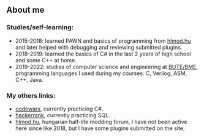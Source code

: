 ## About me
### Studies/self-learning:
* 2015-2018: learned PAWN and basics of programming from [hlmod.hu](https://hlmod.hu/portal) and later helped with debugging and reviewing submitted plugins.
* 2018-2019: learned the basics of C# in the last 2 years of high school and some C++ at home.
* 2019-2022: studies of computer science and engineering at [BUTE/BME](https://www.bme.hu/), programming languages I used during my courses: C, Verilog, ASM, C++, Java.

### My others links:
* [codewars](https://www.codewars.com/users/Akosch242), currently practicing C#.
* [hackerrank](https://www.hackerrank.com/Akosch242?hr_r=1), currently practicing SQL.
* [hlmod.hu](https://hlmod.hu/memberlist.php?mode=viewprofile&u=7492), hungarian half-life modding forum, I have not been active here since like 2018, but I have some plugins submitted on the site.
